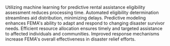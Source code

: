Utilizing machine learning for predictive rental assistance eligibility assessment reduces processing time.
Automated eligibility determination streamlines aid distribution, minimizing delays.
Predictive modeling enhances FEMA's ability to adapt and respond to changing disaster survivor needs.
Efficient resource allocation ensures timely and targeted assistance to affected individuals and communities.
Improved response mechanisms increase FEMA's overall effectiveness in disaster relief efforts.

